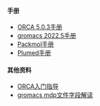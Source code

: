 #### 手册

<ul>
    <li><a href='../file/orca manual 5.0.3.pdf' target='_blank'>ORCA 5.0.3手册</a></li>
    <li><a href='../file/gmx-manual-2022.5.pdf' target='_blank'>gromacs 2022.5手册</a></li>
    <li><a href='../file/Packmol user guide.pdf' target='_blank'>Packmol手册</a></li>
    <li><a href='../file/plumed-manual.pdf' target='_blank'>Plumed手册</a></li>
</ul>

#### 其他资料

<ul>
    <li><a href='../file/ORCA-JumpStartGuide_4.1.pdf' target='_blank'>ORCA入门指导</a></li>
    <li><a href='../file/gmx2018.4_mdp.pdf' target='_blank'>gromacs mdp文件字段解读</a></li>
</ul>

